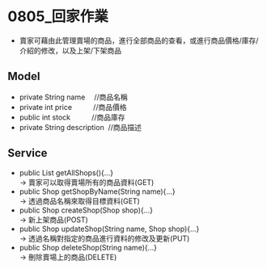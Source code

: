 # 0805_回家作業
* 賣家可藉由此管理賣場的商品，進行全部商品的查看，或進行商品價格/庫存/介紹的修改，以及上架/下架商品
##  Model
* private String name&emsp;&nbsp;//商品名稱
* private int price&emsp;&emsp;&emsp;//商品價格
* public int stock&emsp;&emsp;&emsp;//商品庫存   
* private String description &nbsp;//商品描述 

## Service
*  public List<Shop> getAllShops(){...} </br>
-> 賣家可以取得賣場所有的商品資料(GET)
* public Shop getShopByName(String name){...}  </br>
-> 透過商品名稱來取得目標資料(GET)
* public Shop createShop(Shop shop){...}  </br>
-> 新上架商品(POST)
* public Shop updateShop(String name, Shop shop){...}  </br>
-> 透過名稱對指定的商品進行資料的修改及更新(PUT)
* public Shop deleteShop(String name){...}  </br>
-> 刪除賣場上的商品(DELETE)
